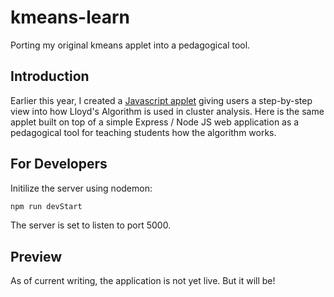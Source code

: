 # kmeans-learn

Porting my original kmeans applet into a pedagogical tool.

## Introduction

Earlier this year, I created a [Javascript applet](https://github.com/dominicdayta/kmeans) giving users a step-by-step view into how Lloyd's Algorithm is used in cluster analysis. Here is the same applet built on top of a simple Express / Node JS web application as a pedagogical tool for teaching students how the algorithm works.

## For Developers

Initilize the server using nodemon:

```javascript
npm run devStart
```

The server is set to listen to port 5000.

## Preview

As of current writing, the application is not yet live. But it will be!
